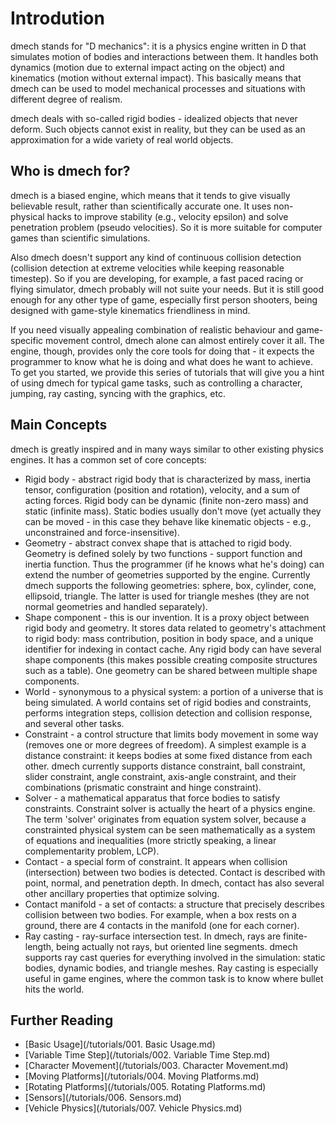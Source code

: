 Introdution
===========
dmech stands for "D mechanics": it is a physics engine written in D that simulates motion of bodies and interactions between them. It handles both dynamics (motion due to external impact acting on the object) and kinematics (motion without external impact). This basically means that dmech can be used to model mechanical processes and situations with different degree of realism.

dmech deals with so-called rigid bodies - idealized objects that never deform. Such objects cannot exist in reality, but they can be used as an approximation for a wide variety of real world objects. 

Who is dmech for?
-----------------
dmech is a biased engine, which means that it tends to give visually believable result, rather than scientifically accurate one. It uses non-physical hacks to improve stability (e.g., velocity epsilon) and solve penetration problem (pseudo velocities). So it is more suitable for computer games than scientific simulations. 

Also dmech doesn't support any kind of continuous collision detection (collision detection at extreme velocities while keeping reasonable timestep). So if you are developing, for example, a fast paced racing or flying simulator, dmech probably will not suite your needs. But it is still good enough for any other type of game, especially first person shooters, being designed with game-style kinematics friendliness in mind.

If you need visually appealing combination of realistic behaviour and game-specific movement control, dmech alone can almost entirely cover it all. The engine, though, provides only the core tools for doing that - it expects the programmer to know what he is doing and what does he want to achieve. To get you started, we provide this series of tutorials that will give you a hint of using dmech for typical game tasks, such as controlling a character, jumping, ray casting, syncing with the graphics, etc.

Main Concepts
-------------
dmech is greatly inspired and in many ways similar to other existing physics engines. It has a common set of core concepts:

* Rigid body - abstract rigid body that is characterized by mass, inertia tensor, configuration (position and rotation), velocity, and a sum of acting forces. Rigid body can be dynamic (finite non-zero mass) and static (infinite mass). Static bodies usually don't move (yet actually they can be moved - in this case they behave like kinematic objects - e.g., unconstrained and force-insensitive).
* Geometry - abstract convex shape that is attached to rigid body. Geometry is defined solely by two functions - support function and inertia function. Thus the programmer (if he knows what he's doing) can extend the number of geometries supported by the engine. Currently dmech supports the following geometries: sphere, box, cylinder, cone, ellipsoid, triangle. The latter is used for triangle meshes (they are not normal geometries and handled separately).
* Shape component - this is our invention. It is a proxy object between rigid body and geometry. It stores data related to geometry's attachment to rigid body: mass contribution, position in body space, and a unique identifier for indexing in contact cache. Any rigid body can have several shape components (this makes possible creating composite structures such as a table). One geometry can be shared between multiple shape components.
* World - synonymous to a physical system: a portion of a universe that is being simulated. A world contains set of rigid bodies and constraints, performs integration steps, collision detection and collision response, and several other tasks.
* Constraint - a control structure that limits body movement in some way (removes one or more degrees of freedom). A simplest example is a distance constraint: it keeps bodies at some fixed distance from each other. dmech currently supports distance constraint, ball constraint, slider constraint, angle constraint, axis-angle constraint, and their combinations (prismatic constraint and hinge constraint).
* Solver - a mathematical apparatus that force bodies to satisfy constraints. Constraint solver is actually the heart of a physics engine. The term 'solver' originates from equation system solver, because a constrainted physical system can be seen mathematically as a system of equations and inequalities (more strictly speaking, a linear complementarity problem, LCP).
* Contact - a special form of constraint. It appears when collision (intersection) between two bodies is detected. Contact is described with point, normal, and penetration depth. In dmech, contact has also several other ancillary properties that optimize solving.
* Contact manifold - a set of contacts: a structure that precisely describes collision between two bodies. For example, when a box rests on a ground, there are 4 contacts in the manifold (one for each corner).
* Ray casting - ray-surface intersection test. In dmech, rays are finite-length, being actually not rays, but oriented line segments. dmech supports ray cast queries for everything involved in the simulation: static bodies, dynamic bodies, and triangle meshes. Ray casting is especially useful in game engines, where the common task is to know where bullet hits the world.

Further Reading
---------------
* [Basic Usage](/tutorials/001. Basic Usage.md)
* [Variable Time Step](/tutorials/002. Variable Time Step.md)
* [Character Movement](/tutorials/003. Character Movement.md)
* [Moving Platforms](/tutorials/004. Moving Platforms.md)
* [Rotating Platforms](/tutorials/005. Rotating Platforms.md)
* [Sensors](/tutorials/006. Sensors.md)
* [Vehicle Physics](/tutorials/007. Vehicle Physics.md)


